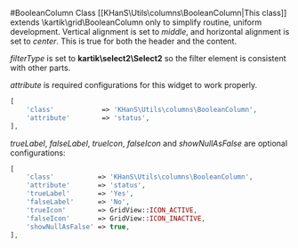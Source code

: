 #BooleanColumn Class
[[KHanS\Utils\columns\BooleanColumn|This class]] extends \kartik\grid\BooleanColumn only to simplify routine, uniform development.
Vertical alignment is set to _middle_, and horizontal alignment is set to _center_.
This is true for both the header and the content. 

_filterType_ is set to **kartik\select2\Select2** so the filter element is consistent with other parts.

_attribute_ is required configurations for this widget to work properly.

```php
[
    'class'            => 'KHanS\Utils\columns\BooleanColumn',
    'attribute'        => 'status',
],
```

_trueLabel_, _falseLabel_, _trueIcon_, _falseIcon_ and _showNullAsFalse_ are optional configurations:

```php
[
    'class'           => 'KHanS\Utils\columns\BooleanColumn',
    'attribute'       => 'status',
    'trueLabel'       => 'Yes',
    'falseLabel'      => 'No',
    'trueIcon'        => GridView::ICON_ACTIVE,
    'falseIcon'       => GridView::ICON_INACTIVE,
    'showNullAsFalse' => true,
],
```
